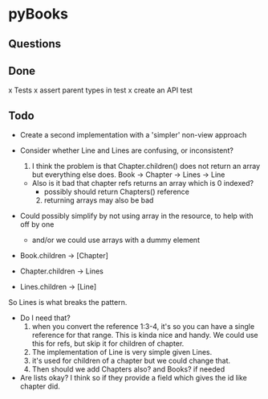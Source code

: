 
pyBooks
=======


Questions
---------

Done
----
x Tests
  x assert parent types in test
  x create an API test

Todo
----
- Create a second implementation with a 'simpler' non-view approach

- Consider whether Line and Lines are confusing, or inconsistent?
  1) I think the problem is that Chapter.children() does not return an array 
    but everything else does.
    Book -> Chapter -> Lines -> Line
  - Also is it bad that chapter refs returns an array which is 0 indexed?
    - possibly should return Chapters() reference
    2) returning arrays may also be bad

- Could possibly simplify by not using array in the resource, to help with off by one
  - and/or we could use arrays with a dummy element

- Book.children -> [Chapter]
- Chapter.children -> Lines
- Lines.children -> [Line]

So Lines is what breaks the pattern.  
  - Do I need that?
    1. when you convert the reference 1:3-4, it's so you can have a single
       reference for that range. This is kinda nice and handy.
       We could use this for refs, but skip it for children of chapter.
    2. The implementation  of Line is very simple given Lines.
    3. it's used for children of a chapter but we could change that.
    4. Then should we add Chapters also? and Books? if needed
  - Are lists okay? I think so if they provide a field which gives the id like chapter did.

